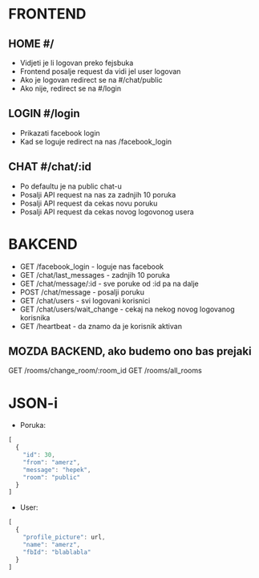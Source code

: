 FRONTEND
========

HOME #/
-------
- Vidjeti je li logovan preko fejsbuka
- Frontend posalje request da vidi jel user logovan
- Ako je logovan redirect se na #/chat/public
- Ako nije, redirect se na #/login

LOGIN #/login
-------------
- Prikazati facebook login
- Kad se loguje redirect na nas /facebook_login

CHAT #/chat/:id
---------------
- Po defaultu je na public chat-u
- Posalji API request na nas za zadnjih 10 poruka
- Posalji API request da cekas novu poruku
- Posalji API request da cekas novog logovonog usera

BAKCEND
=======
- GET /facebook_login - loguje nas facebook
- GET /chat/last_messages - zadnjih 10 poruka
- GET /chat/message/:id - sve poruke od :id pa na dalje
- POST /chat/message - posalji poruku
- GET /chat/users - svi logovani korisnici
- GET /chat/users/wait_change - cekaj na nekog novog logovanog korisnika
- GET /heartbeat - da znamo da je korisnik aktivan

MOZDA BACKEND, ako budemo ono bas prejaki
-----------------------------------------
GET /rooms/change_room/:room_id
GET /rooms/all_rooms

JSON-i
======

- Poruka:

```javascript
[
  {
    "id": 30,
    "from": "amerz",
    "message": "hepek",
    "room": "public"
  }
]
```
- User:

```javascript
[
  {
    "profile_picture": url,
    "name": "amerz",
    "fbId": "blablabla"
  }
]
```
